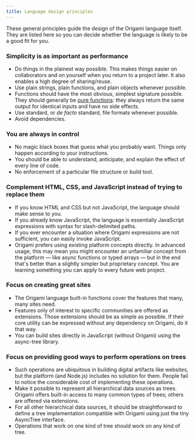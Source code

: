 ```yaml
---
title: Language design principles
---
```


These general principles guide the design of the Origami language itself. They are listed here so you can decide whether the language is likely to be a good fit for you.

### Simplicity is as important as performance

- Do things in the plainest way possible. This makes things easier on collaborators and on yourself when you return to a project later. It also enables a high degree of sharing/reuse.
- Use plain strings, plain functions, and plain objects whenever possible.
- Functions should have the most obvious, simplest signature possible. They should generally be [pure functions](https://en.wikipedia.org/wiki/Pure_function): they always return the same output for identical inputs and have no side effects.
- Use standard, or _de facto_ standard, file formats whenever possible.
- Avoid dependencies.

### You are always in control

- No magic black boxes that guess what you probably want. Things only happen according to your instructions.
- You should be able to understand, anticipate, and explain the effect of every line of code.
- No enforcement of a particular file structure or build tool.

### Complement HTML, CSS, and JavaScript instead of trying to replace them

- If you know HTML and CSS but not JavaScript, the language should make sense to you.
- If you already know JavaScript, the language is essentially JavaScript expressions with syntax for slash-delimited paths.
- If you ever encounter a situation where Origami expressions are not sufficient, you can easily invoke JavaScript.
- Origami prefers using existing platform concepts directly. In advanced usage, this may mean you might encounter an unfamiliar concept from the platform — like async functions or typed arrays — but in the end that's better than a slightly simpler but proprietary concept. You are learning something you can apply to every future web project.

### Focus on creating great sites

- The Origami language built-in functions cover the features that many, many sites need.
- Features only of interest to specific communities are offered as extensions. Those extensions should be as simple as possible. If their core utility can be expressed without any dependency on Origami, do it that way.
- You can build sites directly in JavaScript (without Origami) using the async-tree library.

### Focus on providing good ways to perform operations on trees

- Such operations are ubiquitous in building digital artifacts like websites, but the platform (and Node.js) includes no solution for them. People fail to notice the considerable cost of implementing these operations.
- Make it possible to represent all hierarchical data sources as trees. Origami offers built-in access to many common types of trees; others are offered via extensions.
- For all other hierarchical data sources, it should be straightforward to define a tree implementation compatible with Origami using just the tiny AsyncTree interface.
- Operations that work on one kind of tree should work on any kind of tree.

